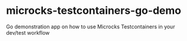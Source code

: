# microcks-testcontainers-go-demo
Go demonstration app on how to use Microcks Testcontainers in your dev/test workflow
